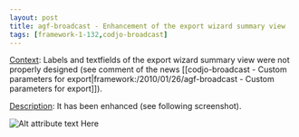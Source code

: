 ```yaml
---
layout: post
title: agf-broadcast - Enhancement of the export wizard summary view
tags: [framework-1-132,codjo-broadcast]
---
```

<u>Context</u>:
Labels and textfields of the export wizard summary view were not properly designed 
(see comment of the news [[codjo-broadcast - Custom parameters for export|framework:/2010/01/26/agf-broadcast - Custom parameters for export]]).

<u>Description</u>:
It has been enhanced (see following screenshot).

![Alt attribute text Here](attachments/enhanced_gui.JPG)
